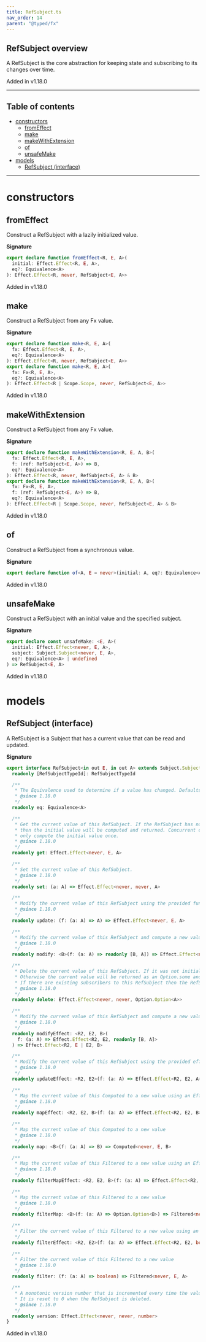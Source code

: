 ```yaml
---
title: RefSubject.ts
nav_order: 14
parent: "@typed/fx"
---
```


## RefSubject overview

A RefSubject is the core abstraction for keeping state and subscribing to its
changes over time.

Added in v1.18.0

---

<h2 class="text-delta">Table of contents</h2>

- [constructors](#constructors)
  - [fromEffect](#fromeffect)
  - [make](#make)
  - [makeWithExtension](#makewithextension)
  - [of](#of)
  - [unsafeMake](#unsafemake)
- [models](#models)
  - [RefSubject (interface)](#refsubject-interface)

---

# constructors

## fromEffect

Construct a RefSubject with a lazily initialized value.

**Signature**

```ts
export declare function fromEffect<R, E, A>(
  initial: Effect.Effect<R, E, A>,
  eq?: Equivalence<A>
): Effect.Effect<R, never, RefSubject<E, A>>
```

Added in v1.18.0

## make

Construct a RefSubject from any Fx value.

**Signature**

```ts
export declare function make<R, E, A>(
  fx: Effect.Effect<R, E, A>,
  eq?: Equivalence<A>
): Effect.Effect<R, never, RefSubject<E, A>>
export declare function make<R, E, A>(
  fx: Fx<R, E, A>,
  eq?: Equivalence<A>
): Effect.Effect<R | Scope.Scope, never, RefSubject<E, A>>
```

Added in v1.18.0

## makeWithExtension

Construct a RefSubject from any Fx value.

**Signature**

```ts
export declare function makeWithExtension<R, E, A, B>(
  fx: Effect.Effect<R, E, A>,
  f: (ref: RefSubject<E, A>) => B,
  eq?: Equivalence<A>
): Effect.Effect<R, never, RefSubject<E, A> & B>
export declare function makeWithExtension<R, E, A, B>(
  fx: Fx<R, E, A>,
  f: (ref: RefSubject<E, A>) => B,
  eq?: Equivalence<A>
): Effect.Effect<R | Scope.Scope, never, RefSubject<E, A> & B>
```

Added in v1.18.0

## of

Construct a RefSubject from a synchronous value.

**Signature**

```ts
export declare function of<A, E = never>(initial: A, eq?: Equivalence<A>): Effect.Effect<never, never, RefSubject<E, A>>
```

Added in v1.18.0

## unsafeMake

Construct a RefSubject with an initial value and the specified subject.

**Signature**

```ts
export declare const unsafeMake: <E, A>(
  initial: Effect.Effect<never, E, A>,
  subject: Subject.Subject<never, E, A>,
  eq?: Equivalence<A> | undefined
) => RefSubject<E, A>
```

Added in v1.18.0

# models

## RefSubject (interface)

A RefSubject is a Subject that has a current value that can be read and updated.

**Signature**

```ts
export interface RefSubject<in out E, in out A> extends Subject.Subject<never, E, A>, Effect.Effect<never, E, A> {
  readonly [RefSubjectTypeId]: RefSubjectTypeId

  /**
   * The Equivalence used to determine if a value has changed. Defaults to `Equal.equals`.
   * @since 1.18.0
   */
  readonly eq: Equivalence<A>

  /**
   * Get the current value of this RefSubject. If the RefSubject has not been initialized
   * then the initial value will be computed and returned. Concurrent calls to `get` will
   * only compute the initial value once.
   * @since 1.18.0
   */
  readonly get: Effect.Effect<never, E, A>

  /**
   * Set the current value of this RefSubject.
   * @since 1.18.0
   */
  readonly set: (a: A) => Effect.Effect<never, never, A>

  /**
   * Modify the current value of this RefSubject using the provided function.
   * @since 1.18.0
   */
  readonly update: (f: (a: A) => A) => Effect.Effect<never, E, A>

  /**
   * Modify the current value of this RefSubject and compute a new value.
   * @since 1.18.0
   */
  readonly modify: <B>(f: (a: A) => readonly [B, A]) => Effect.Effect<never, E, B>

  /**
   * Delete the current value of this RefSubject. If it was not initialized the Option.none will be returned.
   * Otherwise the current value will be returned as an Option.some and the RefSubject will be uninitialized.
   * If there are existing subscribers to this RefSubject then the RefSubject will be re-initialized.
   * @since 1.18.0
   */
  readonly delete: Effect.Effect<never, never, Option.Option<A>>

  /**
   * Modify the current value of this RefSubject and compute a new value using the provided effectful function.
   * @since 1.18.0
   */
  readonly modifyEffect: <R2, E2, B>(
    f: (a: A) => Effect.Effect<R2, E2, readonly [B, A]>
  ) => Effect.Effect<R2, E | E2, B>

  /**
   * Modify the current value of this RefSubject using the provided effectful function.
   * @since 1.18.0
   */
  readonly updateEffect: <R2, E2>(f: (a: A) => Effect.Effect<R2, E2, A>) => Effect.Effect<R2, E | E2, A>

  /**
   * Map the current value of this Computed to a new value using an Effect
   * @since 1.18.0
   */
  readonly mapEffect: <R2, E2, B>(f: (a: A) => Effect.Effect<R2, E2, B>) => Computed<R2, E | E2, B>

  /**
   * Map the current value of this Computed to a new value
   * @since 1.18.0
   */
  readonly map: <B>(f: (a: A) => B) => Computed<never, E, B>

  /**
   * Map the current value of this Filtered to a new value using an Effect
   * @since 1.18.0
   */
  readonly filterMapEffect: <R2, E2, B>(f: (a: A) => Effect.Effect<R2, E2, Option.Option<B>>) => Filtered<R2, E | E2, B>

  /**
   * Map the current value of this Filtered to a new value
   * @since 1.18.0
   */
  readonly filterMap: <B>(f: (a: A) => Option.Option<B>) => Filtered<never, E, B>

  /**
   * Filter the current value of this Filtered to a new value using an Effect
   */
  readonly filterEffect: <R2, E2>(f: (a: A) => Effect.Effect<R2, E2, boolean>) => Filtered<R2, E | E2, A>

  /**
   * Filter the current value of this Filtered to a new value
   * @since 1.18.0
   */
  readonly filter: (f: (a: A) => boolean) => Filtered<never, E, A>

  /**
   * A monotonic version number that is incremented every time the value of this RefSubject changes.
   * It is reset to 0 when the RefSubject is deleted.
   * @since 1.18.0
   */
  readonly version: Effect.Effect<never, never, number>
}
```

Added in v1.18.0
